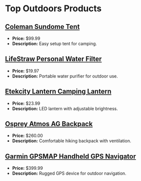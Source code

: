# Top Outdoors Products

## [Coleman Sundome Tent](https://amzn.to/4myC9oX)
- **Price:** $99.99
- **Description:** Easy setup tent for camping.

## [LifeStraw Personal Water Filter](https://amzn.to/4m3CoIw)
- **Price:** $19.97
- **Description:** Portable water purifier for outdoor use.

## [Etekcity Lantern Camping Lantern](https://amzn.to/41tkYwL)
- **Price:** $23.99
- **Description:** LED lantern with adjustable brightness.

## [Osprey Atmos AG Backpack](https://amzn.to/40RUG7h)
- **Price:** $260.00
- **Description:** Comfortable hiking backpack with ventilation.

## [Garmin GPSMAP Handheld GPS Navigator](https://amzn.to/45BCoJX)
- **Price:** $399.99
- **Description:** Rugged GPS device for outdoor navigation.

